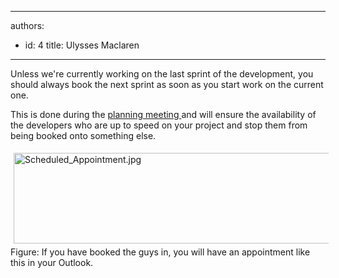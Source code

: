 

---
authors:
  - id: 4
    title: Ulysses Maclaren
---




<span class='intro'> Unless we're currently working on the last sprint of the development, you should always book the next sprint as soon as you start work on the current one. </span>

<p>​This is done during the <a href="/Management/RulesToBetterScrumUsingTFS/Pages/SprintPlanning(WHAT)Meeting.aspx">planning meeting </a>and&#160;will ensure the availability of the developers who are up to speed on your project and stop them from being booked onto something else.</p>
<p><img alt="Scheduled_Appointment.jpg" src="/Management/RulesToManagingSoftwareConsultants/Documents/Scheduled_Appointment.jpg" width="716" height="145" style="margin&#58;5px;width&#58;716px;height&#58;145px;" /><br><span class="ssw-rteStyle-FigureNormal">Figure&#58; If you have booked the guys in, you will have an appointment like this in your Outlook.</span><br></p>


